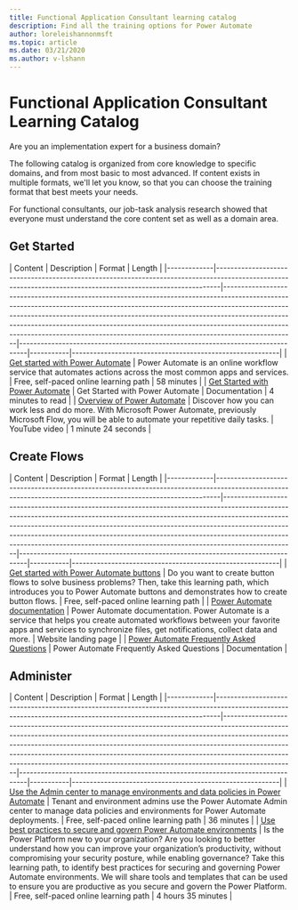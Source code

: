 ```yaml
---
title: Functional Application Consultant learning catalog
description: Find all the training options for Power Automate
author: loreleishannonmsft
ms.topic: article
ms.date: 03/21/2020
ms.author: v-lshann
---
```


# Functional Application Consultant Learning Catalog

Are you an implementation expert for a business domain? 

The following catalog is organized from core knowledge to specific domains, and from most basic to most advanced. If content exists in multiple formats, we'll let you know, so that you can choose the training format that best meets your needs.

For functional consultants, our job-task analysis research showed that everyone must understand the core content set as well as a domain area. 

## Get Started<a name="get-started"></a>
| Content  | Description  | Format   | Length    | 
|-------------|-------------------------------------------------------------------------------------------------------------------------------------------------------------|--------------------------------------------------------------------------------------------------------------------------------------------------------------------------------------------------------------------------------------------------------------------------------------------------------------------------------------------------------------------------------------------------------------------------|--------------------------------------------------------------------------------|-----------|----------------------------------------------------------|
| [Get started with Power Automate](https://docs.microsoft.com/learn/modules/get-started-flows/) | Power Automate is an online workflow service that automates actions across the most common apps and services.  | Free, self-paced online learning path | 58 minutes |
| [Get Started with Power Automate](https://docs.microsoft.com/power-automate/getting-started)   | Get Started with Power Automate  | Documentation  | 4 minutes to read |
| [Overview of Power Automate](https://www.youtube.com/watch?v=hCuxuUaGC6Y)   | Discover how you can work less and do more. With Microsoft Power Automate, previously Microsoft Flow, you will be able to automate your repetitive daily tasks. | YouTube video   | 1 minute 24 seconds     |
## Create Flows<a name="create-flows"></a>
| Content  | Description  | Format   | Length    | 
|-------------|-------------------------------------------------------------------------------------------------------------------------------------------------------------|--------------------------------------------------------------------------------------------------------------------------------------------------------------------------------------------------------------------------------------------------------------------------------------------------------------------------------------------------------------------------------------------------------------------------|--------------------------------------------------------------------------------|-----------|----------------------------------------------------------|
| [Get started with Power Automate buttons](https://docs.microsoft.com/learn/paths/get-started-power-automate-buttons/) | Do you want to create button flows to solve business problems? Then, take this learning path, which introduces you to Power Automate buttons and demonstrates how to create button flows.                   | Free, self-paced online learning path |
| [Power Automate documentation](https://docs.microsoft.com/power-automate/)  | Power Automate documentation. Power Automate is a service that helps you create automated workflows between your favorite apps and services to synchronize files, get notifications, collect data and more. | Website landing page                  |
| [Power Automate Frequently Asked Questions](https://docs.microsoft.com/power-automate/frequently-asked-questions)     | Power Automate Frequently Asked Questions  | Documentation                         |
## Administer<a name="administer"></a>
| Content  | Description  | Format   | Length    | 
|-------------|-------------------------------------------------------------------------------------------------------------------------------------------------------------|--------------------------------------------------------------------------------------------------------------------------------------------------------------------------------------------------------------------------------------------------------------------------------------------------------------------------------------------------------------------------------------------------------------------------|--------------------------------------------------------------------------------|-----------|----------------------------------------------------------|
| [Use the Admin center to manage environments and data policies in Power Automate](https://docs.microsoft.com/learn/modules/administer-flows/) | Tenant and environment admins use the Power Automate Admin center to manage data policies and environments for Power Automate deployments.  | Free, self-paced online learning path | 36 minutes         |
| [Use best practices to secure and govern Power Automate environments](https://docs.microsoft.com/learn/paths/best-practices-environments/)    | Is the Power Platform new to your organization? Are you looking to better understand how you can improve your organization’s productivity, without compromising your security posture, while enabling governance? Take this learning path, to identify best practices for securing and governing Power Automate environments. We will share tools and templates that can be used to ensure you are productive as you secure and govern the Power Platform. | Free, self-paced online learning path | 4 hours 35 minutes |
